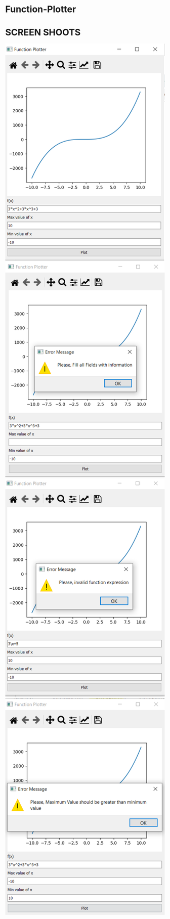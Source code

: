# Function-Plotter



# SCREEN SHOOTS
<img src="ScreenShots/Plotting.png">

<img src= "ScreenShots/empty_fields.png">

<img src= "ScreenShots/function_expression.png">

<img src= "ScreenShots/max_min_value.png">



